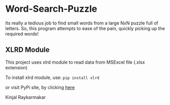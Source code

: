 # Word-Search-Puzzle
Its really a tedious job to find small words from a large NxN puzzle full of letters. So, this program attempts to ease of the pain, quickly picking up the required words!

## XLRD Module
This project uses xlrd module to read data from MSExcel file (.xlsx extension)

To install xlrd module, use:
````pip install xlrd````

or visit PyPi site, by clicking [here](https://pypi.org/project/xlrd/)

Kinjal Raykarmakar